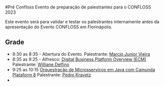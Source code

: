 #Pré Confloss
Evento de preparação de palestrantes para o CONFLOSS 2023

Este evento será para validar e testar os palestrantes internamente antes da apresentação do Evento CONFLOSS em Florinápolis.

## Grade

* 8:30 as 8:35 - Abertura do Evento.
  Palestrante: [Marcio Junior Vieira](https://github.com/ambientelivre/labs/blob/main/speakers/Marcio_Junior_Vieira.md)
* 8:35 as 9:25 - Alfresco: [Digital Business Platform Overview (ECM)](https://github.com/ambientelivre/labs/blob/main/talks/confloss/confloss_2023/Alfresco_Digital_Business_Platform_Overview_ECM.md)
  Palestrante: [Williane Delfino](https://github.com/ambientelivre/labs/blob/main/speakers/Williane_Delfino_Pinheiro.md)
* 9:25 as 10:15 [Orquestração de Microsserviços em Java com Camunda Plataform 8](https://github.com/ambientelivre/labs/blob/main/talks/confloss/confloss_2023/Orquestracao_de_mircrosservicos_com_Camunda.md)
  Palestrante: [Pedro Kravetz](https://github.com/ambientelivre/labs/blob/main/speakers/Pedro_Kravetz.md)
* 
                   

